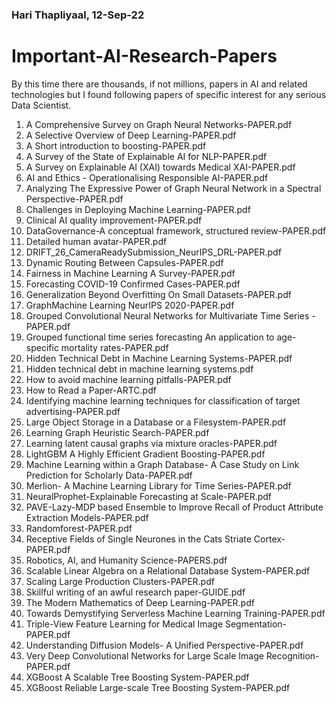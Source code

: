 ### Hari Thapliyaal, 12-Sep-22

# Important-AI-Research-Papers

By this time there are thousands, if not millions, papers in AI and related technologies but I found following papers of specific interest for any serious Data Scientist.

1. A Comprehensive Survey on Graph Neural  Networks-PAPER.pdf
2. A Selective Overview of Deep Learning-PAPER.pdf
3. A Short introduction to boosting-PAPER.pdf
4. A Survey of the State of Explainable AI for NLP-PAPER.pdf
5. A Survey on Explainable AI (XAI)  towards Medical XAI-PAPER.pdf
6. AI and Ethics - Operationalising Responsible AI-PAPER.pdf
7. Analyzing The Expressive Power of Graph Neural Network in a Spectral Perspective-PAPER.pdf
8. Challenges in Deploying Machine Learning-PAPER.pdf
9. Clinical AI quality improvement-PAPER.pdf
10. DataGovernance-A conceptual framework, structured review-PAPER.pdf
11. Detailed human avatar-PAPER.pdf
12. DRIFT_26_CameraReadySubmission_NeurIPS_DRL-PAPER.pdf
13. Dynamic Routing Between Capsules-PAPER.pdf
14. Fairness in Machine Learning  A Survey-PAPER.pdf
15. Forecasting COVID-19 Confirmed Cases-PAPER.pdf
16. Generalization Beyond Overfitting On Small Datasets-PAPER.pdf
17. GraphMachine Learning NeurIPS 2020-PAPER.pdf
18. Grouped Convolutional Neural Networks for Multivariate Time Series -PAPER.pdf
19. Grouped functional time series forecasting  An application to age-specific mortality rates-PAPER.pdf
20. Hidden Technical Debt in Machine Learning Systems-PAPER.pdf
21. Hidden technical debt in machine learning systems.pdf
22. How to avoid machine learning pitfalls-PAPER.pdf
23. How to Read a Paper-ARTC.pdf
24. Identifying machine learning techniques for classification of target advertising-PAPER.pdf
25. Large Object Storage in a Database or a Filesystem-PAPER.pdf
26. Learning Graph Heuristic Search-PAPER.pdf
27. Learning latent causal graphs via mixture oracles-PAPER.pdf
28. LightGBM A Highly Efficient Gradient Boosting-PAPER.pdf
29. Machine Learning within a Graph Database- A Case Study on Link Prediction for Scholarly Data-PAPER.pdf
30. Merlion- A Machine Learning Library for Time Series-PAPER.pdf
31. NeuralProphet-Explainable Forecasting at Scale-PAPER.pdf
32. PAVE-Lazy-MDP based Ensemble to Improve Recall of Product Attribute Extraction Models-PAPER.pdf
33. Randomforest-PAPER.pdf
34. Receptive Fields of Single Neurones in the Cats Striate Cortex-PAPER.pdf
35. Robotics, AI, and Humanity Science-PAPERS.pdf
36. Scalable Linear Algebra on a Relational Database System-PAPER.pdf
37. Scaling Large Production Clusters-PAPER.pdf
38. Skillful writing of an awful research paper-GUIDE.pdf
39. The Modern Mathematics of Deep Learning-PAPER.pdf
40. Towards Demystifying Serverless Machine Learning Training-PAPER.pdf
41. Triple-View Feature Learning  for Medical Image Segmentation-PAPER.pdf
42. Understanding Diffusion Models- A Unified Perspective-PAPER.pdf
43. Very Deep Convolutional Networks for Large Scale Image Recognition-PAPER.pdf
44. XGBoost A Scalable Tree Boosting System-PAPER.pdf
45. XGBoost Reliable Large-scale Tree Boosting System-PAPER.pdf